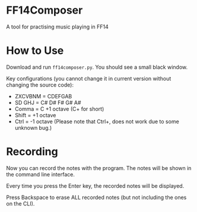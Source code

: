 # FF14Composer
A tool for practising music playing in FF14

# How to Use
Download and run `ff14composer.py`. You should see a small black window.

Key configurations (you cannot change it in current version without changing the source code):
* ZXCVBNM = CDEFGAB
* SD GHJ = C# D# F# G# A#
* Comma = C +1 octave (C+ for short)
* Shift = +1 octave
* Ctrl = -1 octave
(Please note that Ctrl+, does not work due to some unknown bug.)

# Recording
Now you can record the notes with the program. The notes will be shown in the command line interface.

Every time you press the Enter key, the recorded notes will be displayed.

Press Backspace to erase ALL recorded notes (but not including the ones on the CLI).
